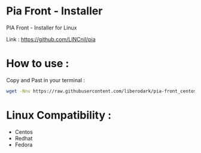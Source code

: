 # Pia Front - Installer
PIA Front - Installer for Linux

Link : https://github.com/LINCnil/pia

# How to use :

Copy and Past in your terminal :

```bash
wget -Nnv https://raw.githubusercontent.com/liberodark/pia-front_centos/master/install.sh && chmod +x install.sh; ./install.sh
```

# Linux Compatibility :

- Centos
- Redhat
- Fedora
